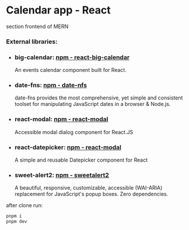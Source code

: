 # Calendar app - React

section frontend of MERN

### External libraries:

- ### big-calendar: [npm - react-big-calendar](https://www.npmjs.com/package/react-big-calendar)
  An events calendar component built for React.
- ### date-fns: [npm - date-nfs](https://www.npmjs.com/package/date-fns)
  date-fns provides the most comprehensive, yet simple and consistent toolset
  for manipulating JavaScript dates in a browser & Node.js.
- ### react-modal: [npm - react-modal](https://www.npmjs.com/package/react-modal)
  Accessible modal dialog component for React.JS
- ### react-datepicker: [npm - react-modal](https://www.npmjs.com/package/react-datepicker)
  A simple and reusable Datepicker component for React
- ### sweet-alert2: [npm - sweetalert2](https://www.npmjs.com/package/sweetalert2/v/6.6.1?activeTab=readme)
  A beautiful, responsive, customizable, accessible (WAI-ARIA) replacement for JavaScript's popup boxes. Zero dependencies.

after clone run:

```sh
pnpm i
pnpm dev
```
